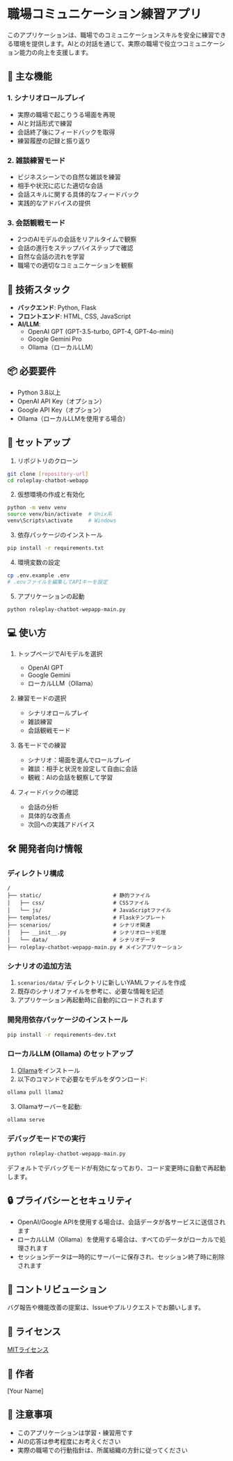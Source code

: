 # 職場コミュニケーション練習アプリ

このアプリケーションは、職場でのコミュニケーションスキルを安全に練習できる環境を提供します。AIとの対話を通じて、実際の職場で役立つコミュニケーション能力の向上を支援します。

## 🌟 主な機能

### 1. シナリオロールプレイ
- 実際の職場で起こりうる場面を再現
- AIと対話形式で練習
- 会話終了後にフィードバックを取得
- 練習履歴の記録と振り返り

### 2. 雑談練習モード
- ビジネスシーンでの自然な雑談を練習
- 相手や状況に応じた適切な会話
- 会話スキルに関する具体的なフィードバック
- 実践的なアドバイスの提供

### 3. 会話観戦モード
- 2つのAIモデルの会話をリアルタイムで観察
- 会話の進行をステップバイステップで確認
- 自然な会話の流れを学習
- 職場での適切なコミュニケーションを観察

## 🔧 技術スタック

- **バックエンド**: Python, Flask
- **フロントエンド**: HTML, CSS, JavaScript
- **AI/LLM**:
  - OpenAI GPT (GPT-3.5-turbo, GPT-4, GPT-4o-mini)
  - Google Gemini Pro
  - Ollama（ローカルLLM）

## 📦 必要要件

- Python 3.8以上
- OpenAI API Key（オプション）
- Google API Key（オプション）
- Ollama（ローカルLLMを使用する場合）

## 🚀 セットアップ

1. リポジトリのクローン
```bash
git clone [repository-url]
cd roleplay-chatbot-webapp
```

2. 仮想環境の作成と有効化
```bash
python -m venv venv
source venv/bin/activate  # Unix系
venv\Scripts\activate     # Windows
```

3. 依存パッケージのインストール
```bash
pip install -r requirements.txt
```

4. 環境変数の設定
```bash
cp .env.example .env
# .envファイルを編集してAPIキーを設定
```

5. アプリケーションの起動
```bash
python roleplay-chatbot-wepapp-main.py
```

## 💻 使い方

1. トップページでAIモデルを選択
   - OpenAI GPT
   - Google Gemini
   - ローカルLLM（Ollama）

2. 練習モードの選択
   - シナリオロールプレイ
   - 雑談練習
   - 会話観戦モード

3. 各モードでの練習
   - シナリオ：場面を選んでロールプレイ
   - 雑談：相手と状況を設定して自由に会話
   - 観戦：AIの会話を観察して学習

4. フィードバックの確認
   - 会話の分析
   - 具体的な改善点
   - 次回への実践アドバイス

## 🛠 開発者向け情報

### ディレクトリ構成
```
/
├── static/                       # 静的ファイル
│   ├── css/                      # CSSファイル
│   └── js/                       # JavaScriptファイル
├── templates/                    # Flaskテンプレート
├── scenarios/                    # シナリオ関連
│   ├── __init__.py               # シナリオロード処理
│   └── data/                     # シナリオデータ
├── roleplay-chatbot-wepapp-main.py # メインアプリケーション
```

### シナリオの追加方法
1. `scenarios/data/` ディレクトリに新しいYAMLファイルを作成
2. 既存のシナリオファイルを参考に、必要な情報を記述
3. アプリケーション再起動時に自動的にロードされます

### 開発用依存パッケージのインストール
```bash
pip install -r requirements-dev.txt
```

### ローカルLLM (Ollama) のセットアップ
1. [Ollama](https://ollama.ai/)をインストール
2. 以下のコマンドで必要なモデルをダウンロード:
```bash
ollama pull llama2
```
3. Ollamaサーバーを起動:
```bash
ollama serve
```

### デバッグモードでの実行
```bash
python roleplay-chatbot-wepapp-main.py
```
デフォルトでデバッグモードが有効になっており、コード変更時に自動で再起動します。

## 🔒 プライバシーとセキュリティ

- OpenAI/Google APIを使用する場合は、会話データが各サービスに送信されます
- ローカルLLM（Ollama）を使用する場合は、すべてのデータがローカルで処理されます
- セッションデータは一時的にサーバーに保存され、セッション終了時に削除されます

## 🤝 コントリビューション

バグ報告や機能改善の提案は、Issueやプルリクエストでお願いします。

## 📄 ライセンス

[MITライセンス](LICENSE)

## 👥 作者

[Your Name]

## 📝 注意事項

- このアプリケーションは学習・練習用です
- AIの応答は参考程度にお考えください
- 実際の職場での行動指針は、所属組織の方針に従ってください

